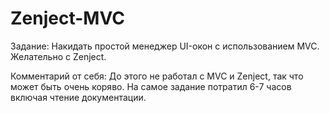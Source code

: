 # Zenject-MVC

Задание:
    Накидать простой менеджер UI-окон с использованием MVC. Желательно с Zenject.

Комментарий от себя:
    До этого не работал с MVC и Zenject, так что может быть очень коряво. На самое задание потратил 6-7 часов включая чтение документации.
